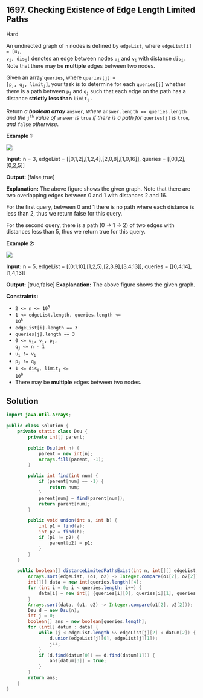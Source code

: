 ## 1697\. Checking Existence of Edge Length Limited Paths

Hard

An undirected graph of `n` nodes is defined by `edgeList`, where <code>edgeList[i] = [u<sub>i</sub>, v<sub>i</sub>, dis<sub>i</sub>]</code> denotes an edge between nodes <code>u<sub>i</sub></code> and <code>v<sub>i</sub></code> with distance <code>dis<sub>i</sub></code>. Note that there may be **multiple** edges between two nodes.

Given an array `queries`, where <code>queries[j] = [p<sub>j</sub>, q<sub>j</sub>, limit<sub>j</sub>]</code>, your task is to determine for each `queries[j]` whether there is a path between <code>p<sub>j</sub></code> and <code>q<sub>j</sub></code> such that each edge on the path has a distance **strictly less than** <code>limit<sub>j</sub></code> .

Return _a **boolean array**_ `answer`_, where_ `answer.length == queries.length` _and the_ <code>j<sup>th</sup></code> _value of_ `answer` _is_ `true` _if there is a path for_ `queries[j]` _is_ `true`_, and_ `false` _otherwise_.

**Example 1:**

![](https://assets.leetcode.com/uploads/2020/12/08/h.png)

**Input:** n = 3, edgeList = \[\[0,1,2],[1,2,4],[2,0,8],[1,0,16]], queries = \[\[0,1,2],[0,2,5]]

**Output:** [false,true]

**Explanation:** The above figure shows the given graph. Note that there are two overlapping edges between 0 and 1 with distances 2 and 16.

For the first query, between 0 and 1 there is no path where each distance is less than 2, thus we return false for this query.

For the second query, there is a path (0 -> 1 -> 2) of two edges with distances less than 5, thus we return true for this query.

**Example 2:**

![](https://assets.leetcode.com/uploads/2020/12/08/q.png)

**Input:** n = 5, edgeList = \[\[0,1,10],[1,2,5],[2,3,9],[3,4,13]], queries = \[\[0,4,14],[1,4,13]]

**Output:** [true,false] **Exaplanation:** The above figure shows the given graph.

**Constraints:**

*   <code>2 <= n <= 10<sup>5</sup></code>
*   <code>1 <= edgeList.length, queries.length <= 10<sup>5</sup></code>
*   `edgeList[i].length == 3`
*   `queries[j].length == 3`
*   <code>0 <= u<sub>i</sub>, v<sub>i</sub>, p<sub>j</sub>, q<sub>j</sub> <= n - 1</code>
*   <code>u<sub>i</sub> != v<sub>i</sub></code>
*   <code>p<sub>j</sub> != q<sub>j</sub></code>
*   <code>1 <= dis<sub>i</sub>, limit<sub>j</sub> <= 10<sup>9</sup></code>
*   There may be **multiple** edges between two nodes.

## Solution

```java
import java.util.Arrays;

public class Solution {
    private static class Dsu {
        private int[] parent;

        public Dsu(int n) {
            parent = new int[n];
            Arrays.fill(parent, -1);
        }

        public int find(int num) {
            if (parent[num] == -1) {
                return num;
            }
            parent[num] = find(parent[num]);
            return parent[num];
        }

        public void union(int a, int b) {
            int p1 = find(a);
            int p2 = find(b);
            if (p1 != p2) {
                parent[p2] = p1;
            }
        }
    }

    public boolean[] distanceLimitedPathsExist(int n, int[][] edgeList, int[][] queries) {
        Arrays.sort(edgeList, (o1, o2) -> Integer.compare(o1[2], o2[2]));
        int[][] data = new int[queries.length][4];
        for (int i = 0; i < queries.length; i++) {
            data[i] = new int[] {queries[i][0], queries[i][1], queries[i][2], i};
        }
        Arrays.sort(data, (o1, o2) -> Integer.compare(o1[2], o2[2]));
        Dsu d = new Dsu(n);
        int j = 0;
        boolean[] ans = new boolean[queries.length];
        for (int[] datum : data) {
            while (j < edgeList.length && edgeList[j][2] < datum[2]) {
                d.union(edgeList[j][0], edgeList[j][1]);
                j++;
            }
            if (d.find(datum[0]) == d.find(datum[1])) {
                ans[datum[3]] = true;
            }
        }
        return ans;
    }
}
```